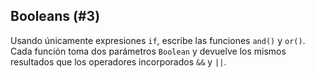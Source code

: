 ## Booleans (#3)

Usando únicamente expresiones `if`, escribe las funciones `and()` y `or()`. Cada función toma dos parámetros `Boolean` y devuelve los mismos resultados que los operadores incorporados `&&` y `||`.